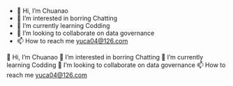 - 👋 Hi, I’m Chuanao
- 👀 I’m interested in borring Chatting
- 🌱 I’m currently learning Codding
- 💞️ I’m looking to collaborate on data governance
- 📫 How to reach me yuca04@126.com

<!---
hx43210/hx43210 is a ✨ special ✨ repository because its `README.md` (this file) appears on your GitHub profile.
You can click the Preview link to take a look at your changes.
--->
👋 Hi, I’m Chuanao
👀 I’m interested in borring Chatting
🌱 I’m currently learning Codding
💞️ I’m looking to collaborate on data governance
📫 How to reach me yuca04@126.com
